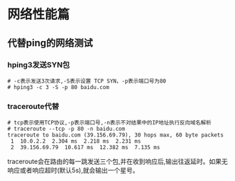# 网络性能篇

## 代替ping的网络测试

### hping3发送SYN包

```
# -c表示发送3次请求,-S表示设置 TCP SYN，-p表示端口号为80
# hping3 -c 3 -S -p 80 baidu.com
```

### traceroute代替

```
# tcp表示使用TCP协议,-p表示端口号,-n表示不对结果中的IP地址执行反向域名解析
# traceroute --tcp -p 80 -n baidu.com
traceroute to baidu.com (39.156.69.79), 30 hops max, 60 byte packets
 1  10.0.2.2  2.304 ms  2.218 ms  2.231 ms
 2  39.156.69.79  10.617 ms  12.382 ms  7.135 ms
```

traceroute会在路由的每一跳发送三个包,并在收到响应后,输出往返延时。如果无响应或者响应超时(默认5s),就会输出一个星号。
